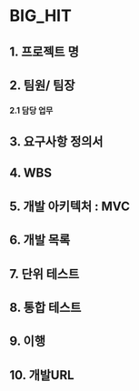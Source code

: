 # BIG_HIT

## 1. 프로젝트 명

## 2. 팀원/ 팀장

#### 2.1 담당 업무

## 3. 요구사항 정의서

## 4. WBS

## 5. 개발 아키텍처 : MVC

## 6. 개발 목록

## 7. 단위 테스트

## 8. 통합 테스트

## 9. 이행

## 10. 개발URL
